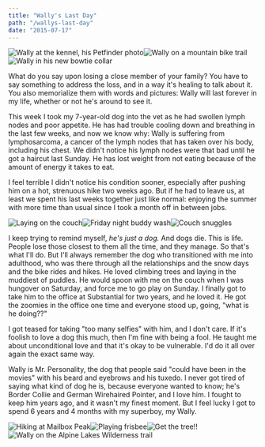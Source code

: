 ```yaml
---
title: "Wally's Last Day"
path: "/wallys-last-day"
date: "2015-07-17"
---
```


<div class="inline-image-grid">
    <img alt="Wally at the kennel, his Petfinder photo" src="./2015-03-24.jpg" /><img alt="Wally on a mountain bike trail" src="./2015-03-23.jpg" /><img alt="Wally in his new bowtie collar" src="./2015-03-01.jpg" />
</div>

What do you say upon losing a close member of your family? You have to say something to address the loss, and in a way it's healing to talk about it. You also memorialize them with words and pictures: Wally will last forever in my life, whether or not he's around to see it.

This week I took my 7-year-old dog into the vet as he had swollen lymph nodes and poor appetite. He has had trouble cooling down and breathing in the last few weeks, and now we know why: Wally is suffering from lymphosarcoma, a cancer of the lymph nodes that has taken over his body, including his chest. We didn't notice his lymph nodes were that bad until he got a haircut last Sunday. He has lost weight from not eating because of the amount of energy it takes to eat.

I feel terrible I didn't notice his condition sooner, especially after pushing him on a hot, strenuous hike two weeks ago. But if he had to leave us, at least we spent his last weeks together just like normal: enjoying the summer with more time than usual since I took a month off in between jobs.

<div class="inline-image-grid">
    <img alt="Laying on the couch" src="./2012-04-14.jpg" /><img alt="Friday night buddy wash" src="./2012-05-12.jpg" /><img alt="Couch snuggles" src="./2012-02-24.jpg" />
</div>

I keep trying to remind myself, _he's just a dog._ And dogs die. This is life. People lose those closest to them all the time, and they manage. So that's what I'll do. But I'll always remember the dog who transitioned with me into adulthood, who was there through all the relationships and the snow days and the bike rides and hikes. He loved climbing trees and laying in the muddiest of puddles. He would spoon with me on the couch when I was hungover on Saturday, and force me to go play on Sunday. I finally got to take him to the office at Substantial for two years, and he loved it. He got the zoomies in the office one time and everyone stood up, going, "what is he doing??"

I got teased for taking "too many selfies" with him, and I don't care. If it's foolish to love a dog this much, then I'm fine with being a fool. He taught me about unconditional love and that it's okay to be vulnerable. I'd do it all over again the exact same way.

Wally is Mr. Personality, the dog that people said "could have been in the movies" with his beard and eyebrows and his tuxedo. I never got tired of saying what kind of dog he is, because everyone wanted to know; he's Border Collie and German Wirehaired Pointer, and I love him. I fought to keep him years ago, and it wasn't my finest moment. But I feel lucky I got to spend 6 years and 4 months with my superboy, my Wally.

<div class="inline-image-grid">
    <img alt="Hiking at Mailbox Peak" src="./2012-07-08.jpg" /><img alt="Playing frisbee" src="./2012-04-10.jpg" /><img alt="Get the tree!!" src="./2012-06-17.jpg" />
</div>

<img alt="Wally on the Alpine Lakes Wilderness trail" src="./wally-pct.jpg" />
